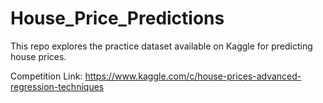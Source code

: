 # House_Price_Predictions
This repo explores the practice dataset available on Kaggle for predicting house prices. 

Competition Link:
https://www.kaggle.com/c/house-prices-advanced-regression-techniques

